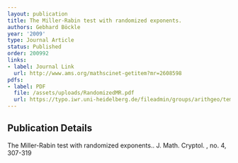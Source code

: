 ```yaml
---
layout: publication
title: The Miller-Rabin test with randomized exponents.
authors: Gebhard Böckle
year: '2009'
type: Journal Article
status: Published
order: 200992
links:
- label: Journal Link
  url: http://www.ams.org/mathscinet-getitem?mr=2608598
pdfs:
- label: PDF
  file: /assets/uploads/RandomizedMR.pdf
  url: https://typo.iwr.uni-heidelberg.de/fileadmin/groups/arithgeo/templates/data/Gebhard_Boeckle/RandomizedMR.pdf
---
```


## Publication Details

The Miller-Rabin test with randomized exponents.. J. Math. Cryptol. , no. 4, 307-319

